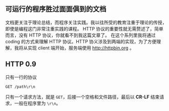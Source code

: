 ## 可运行的程序胜过面面俱到的文档

文档更关注于理论总结，而程序关注实践。我以往所受的教育注重于理论的传授，即使是编程这门非常注重实践的课程。
HTTP 协议的重要性就无需赘述了，简单而言，没有 HTTP 协议，你就看不到我这篇文章了。
在这个系列里我将通过 coding 的方式来理解 HTTP 协议。HTTP 协义涉及到两端的实现，为了方便理解，我将从实现 client 端开始，服务端使用 http://httpbin.org 。

## HTTP 0.9

只有一行的协议

```
GET /path\r\n
```

只有一个请求方法，就是 `GET`，后接一个空格和文件路径，最后以 __CR-LF__ 结束请求，一般在程序里为 `\r\n`。

